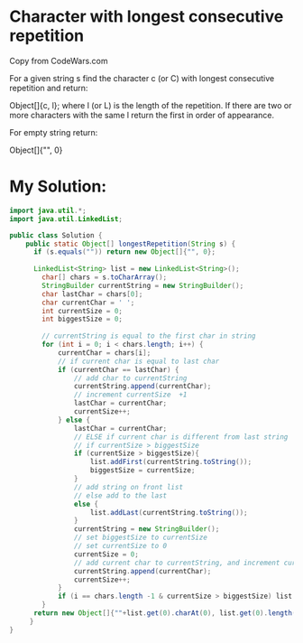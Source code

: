 # Character with longest consecutive repetition

Copy from CodeWars.com

For a given string s find the character c (or C) with longest consecutive repetition and return:

Object[]{c, l};
where l (or L) is the length of the repetition. If there are two or more characters with the same l return the first in order of appearance.

For empty string return:

Object[]{"", 0}


# My Solution:

```java
import java.util.*;
import java.util.LinkedList;

public class Solution {
    public static Object[] longestRepetition(String s) {
      if (s.equals("")) return new Object[]{"", 0};
      
      LinkedList<String> list = new LinkedList<String>();
        char[] chars = s.toCharArray();
        StringBuilder currentString = new StringBuilder();
        char lastChar = chars[0];
        char currentChar = ' ';
        int currentSize = 0;
        int biggestSize = 0;
      
        // currentString is equal to the first char in string
        for (int i = 0; i < chars.length; i++) {
            currentChar = chars[i];
            // if current char is equal to last char
            if (currentChar == lastChar) {
                // add char to currentString
                currentString.append(currentChar);
                // increment currentSize  +1
                lastChar = currentChar;
                currentSize++;
            } else {
                lastChar = currentChar;
                // ELSE if current char is different from last string
                // if currentSize > biggestSize
                if (currentSize > biggestSize){
                    list.addFirst(currentString.toString());
                    biggestSize = currentSize;
                }
                // add string on front list
                // else add to the last
                else {
                    list.addLast(currentString.toString());
                }
                currentString = new StringBuilder();
                // set biggestSize to currentSize
                // set currentSize to 0
                currentSize = 0;
                // add current char to currentString, and increment currentSize +1
                currentString.append(currentChar);
                currentSize++;
            }
            if (i == chars.length -1 & currentSize > biggestSize) list.addFirst(currentString.toString());
        }
      return new Object[]{""+list.get(0).charAt(0), list.get(0).length()};
     }
}
```
